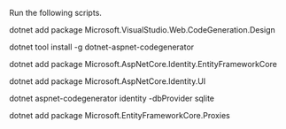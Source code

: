 Run the following scripts.

dotnet add package Microsoft.VisualStudio.Web.CodeGeneration.Design

dotnet tool install -g dotnet-aspnet-codegenerator

dotnet add package Microsoft.AspNetCore.Identity.EntityFrameworkCore

dotnet add package Microsoft.AspNetCore.Identity.UI

dotnet aspnet-codegenerator identity -dbProvider sqlite

dotnet add package Microsoft.EntityFrameworkCore.Proxies